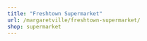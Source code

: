 ```yaml
---
title: "Freshtown Supermarket"
url: /margaretville/freshtown-supermarket/
shop: supermarket
---
```


